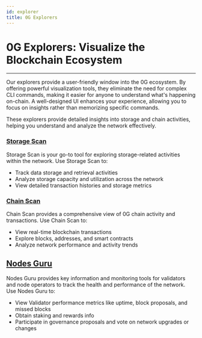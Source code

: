 ```yaml
---
id: explorer
title: 0G Explorers
---
```

# 0G Explorers: Visualize the Blockchain Ecosystem
---

Our explorers provide a user-friendly window into the 0G ecosystem. By offering powerful visualization tools, they eliminate the need for complex CLI commands, making it easier for anyone to understand what's happening on-chain. A well-designed UI enhances your experience, allowing you to focus on insights rather than memorizing specific commands.

These explorers provide detailed insights into storage and chain activities, helping you understand and analyze the network effectively.

### [Storage Scan](https://storagescan-newton.0g.ai/)

Storage Scan is your go-to tool for exploring storage-related activities within the network. Use Storage Scan to:
- Track data storage and retrieval activities
- Analyze storage capacity and utilization across the network
- View detailed transaction histories and storage metrics

### [Chain Scan](https://chainscan-newton.0g.ai)

Chain Scan provides a comprehensive view of 0G chain activity and transactions.
Use Chain Scan to:
- View real-time blockchain transactions
- Explore blocks, addresses, and smart contracts
- Analyze network performance and activity trends

## [Nodes Guru](https://testnet.0g.explorers.guru/)

Nodes Guru provides key information and monitoring tools for validators and node operators to track the health and performance of the network. Use Nodes Guru to:
- View Validator performance metrics like uptime, block proposals, and missed blocks
- Obtain staking and rewards info
- Participate in governance proposals and vote on network upgrades or changes 
